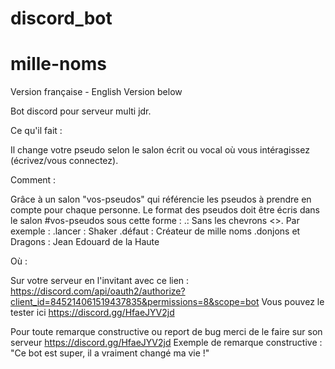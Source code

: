 # discord_bot

# mille-noms
Version française - English Version below

Bot discord pour serveur multi jdr.

Ce qu'il fait :

Il change votre pseudo selon le salon écrit ou vocal où vous intéragissez (écrivez/vous connectez).


Comment :

Grâce à un salon "vos-pseudos" qui référencie les pseudos à prendre en compte pour chaque personne.
Le format des pseudos doit être écris dans le salon #vos-pseudos sous cette forme :
.<le nom du jdr><espace>:<espace><votre pseudo>
Sans les chevrons <>.
Par exemple :
.lancer : Shaker
.défaut : Créateur de mille noms
.donjons et Dragons : Jean Edouard de la Haute


Où :

Sur votre serveur en l'invitant avec ce lien : https://discord.com/api/oauth2/authorize?client_id=845214061519437835&permissions=8&scope=bot
Vous pouvez le tester ici https://discord.gg/HfaeJYV2jd



Pour toute remarque constructive ou report de bug merci de le faire sur son serveur https://discord.gg/HfaeJYV2jd
Exemple de remarque constructive : 
"Ce bot est super, il a vraiment changé ma vie !"
